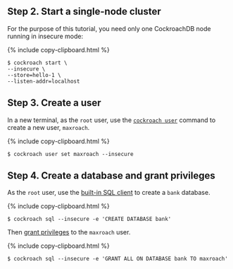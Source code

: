 ## Step 2. Start a single-node cluster

For the purpose of this tutorial, you need only one CockroachDB node running in insecure mode:

{%  include copy-clipboard.html %}
~~~ shell
$ cockroach start \
--insecure \
--store=hello-1 \
--listen-addr=localhost
~~~

## Step 3. Create a user

In a new terminal, as the `root` user, use the [`cockroach user`](create-and-manage-users.html) command to create a new user, `maxroach`.

{%  include copy-clipboard.html %}
~~~ shell
$ cockroach user set maxroach --insecure
~~~

## Step 4. Create a database and grant privileges

As the `root` user, use the [built-in SQL client](use-the-built-in-sql-client.html) to create a `bank` database.

{%  include copy-clipboard.html %}
~~~ shell
$ cockroach sql --insecure -e 'CREATE DATABASE bank'
~~~

Then [grant privileges](grant.html) to the `maxroach` user.

{%  include copy-clipboard.html %}
~~~ shell
$ cockroach sql --insecure -e 'GRANT ALL ON DATABASE bank TO maxroach'
~~~
